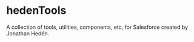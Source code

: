 # hedenTools
A collection of tools, utilities, components, etc, for Salesforce created by Jonathan Hedén.
